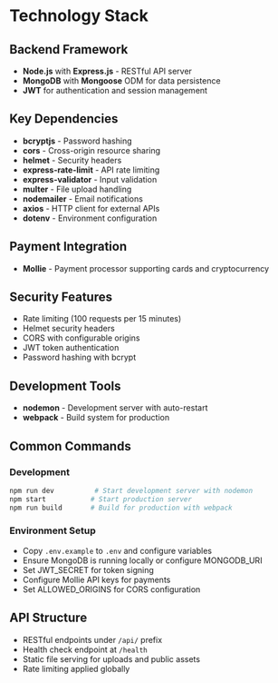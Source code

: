 # Technology Stack

## Backend Framework
- **Node.js** with **Express.js** - RESTful API server
- **MongoDB** with **Mongoose** ODM for data persistence
- **JWT** for authentication and session management

## Key Dependencies
- **bcryptjs** - Password hashing
- **cors** - Cross-origin resource sharing
- **helmet** - Security headers
- **express-rate-limit** - API rate limiting
- **express-validator** - Input validation
- **multer** - File upload handling
- **nodemailer** - Email notifications
- **axios** - HTTP client for external APIs
- **dotenv** - Environment configuration

## Payment Integration
- **Mollie** - Payment processor supporting cards and cryptocurrency

## Security Features
- Rate limiting (100 requests per 15 minutes)
- Helmet security headers
- CORS with configurable origins
- JWT token authentication
- Password hashing with bcrypt

## Development Tools
- **nodemon** - Development server with auto-restart
- **webpack** - Build system for production

## Common Commands

### Development
```bash
npm run dev          # Start development server with nodemon
npm start           # Start production server
npm run build       # Build for production with webpack
```

### Environment Setup
- Copy `.env.example` to `.env` and configure variables
- Ensure MongoDB is running locally or configure MONGODB_URI
- Set JWT_SECRET for token signing
- Configure Mollie API keys for payments
- Set ALLOWED_ORIGINS for CORS configuration

## API Structure
- RESTful endpoints under `/api/` prefix
- Health check endpoint at `/health`
- Static file serving for uploads and public assets
- Rate limiting applied globally